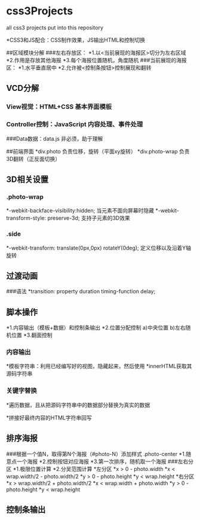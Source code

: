 # css3Projects
all css3 projects put into this repository

*CSS3和JS配合：CSS制作效果，JS输出HTML和控制切换

##区域模块分解
###左右存放区：
*1.以<当前展现的海报区>切分为左右区域
*2.作用是存放其他海报
*3.每个海报位置随机，角度随机
###当前展现的海报区：
*1.水平垂直居中
*2.允许被<控制条按钮>控制展现和翻转

## VCD分解
### View视觉：HTML+CSS 基本界面模板
### Controller控制：JavaScript 内容处理、事件处理
###Data数据：data.js 非必须，助于理解

##前端界面
*div.photo 负责位移，旋转（平面xy旋转）
*div.photo-wrap 负责3D翻转（正反面切换）
## 3D相关设置
### .photo-wrap
*-webkit-backface-visibility:hidden;  当元素不面向屏幕时隐藏
*-webkit-transform-style: preserve-3d; 支持子元素的3D效果
### .side 
*-webkit-transform: translate(0px,0px) rotateY(0deg); 定义位移以及沿着Y轴旋转

## 过渡动画
###语法
*transition: property duration timing-function delay;

## 脚本操作
*1.内容输出（模板+数据）和控制条输出
*2.位置分配控制 a)中央位置 b)左右随机位置
*3.翻面控制

### 内容输出
*模板字符串：利用已经编写好的视图，隐藏起来，然后使用
*innerHTML获取其源码字符串
### 关键字替换
*遍历数据，且从把源码字符串中的数据部分替换为真实的数据

*拼接好最终内容的HTML字符串回写

## 排序海报
###根据一个值N，取得第N个海报（#photo-N）添加样式 .photo-center
*1.随意点一个海报
*2.控制按钮对应海报
*3.第一次排序，随机取一个海报
###左右分区
*1.极限位置计算
*2.分吴范围计算
*左分区
*x > 0 - photo.width
*x < wrap.width/2 - photo.width/2
*y > 0 - photo.height
*y < wrap.height
*右分区
*x > wrap.width/2 + photo.width/2
*x < wrap.width + photo.width
*y > 0 - photo.height
*y < wrap.height

## 控制条输出